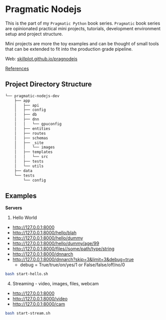 # Pragmatic Nodejs

This is the part of my `Pragmatic Python` book series. `Pragmatic` book series are opinionated practical mini projects, tutorials, development environment setup and project structure.

Mini projects are more the toy examples and can be thought of small tools that can be extended to fit into the production grade pipeline.

Web: [skillplot.github.io/pragnodejs](https://skillplot.github.io/pragnodejs/)

[References](REFERENCES.md)


## Project Directory Structure

```bash
└── pragmatic-nodejs-dev
    ├── app
    │   ├── api
    │   ├── config
    │   ├── db
    │   ├── dnn
    │   │   └── gpuconfig
    │   ├── entities
    │   ├── routes
    │   ├── schemas
    │   ├── _site
    │   │   └── images
    │   ├── templates
    │   │   └── src
    │   ├── tests
    │   └── utils
    ├── data
    └── tests
        └── config
```

## Examples


**Servers**

1. Hello World
  * http://127.0.0.1:8000
  * http://127.0.0.1:8000/hello/blah
  * http://127.0.0.1:8000/hello/dummy
  * http://127.0.0.1:8000/hello/dummy/age/99
  * http://127.0.0.1:8000/files//some/path/type/string
  * http://127.0.0.1:8000/dnnarch
  * http://127.0.0.1:8000/dnnarch?skip=3&limit=3&debug=true
    * debug = True/true/on/yes/1 or False/false/off/no/0
  ```bash
  bash start-hello.sh
  ```
4. Streaming - video, images, files, webcam
  * http://127.0.0.1:8000
  * http://127.0.0.1:8000/video
  * http://127.0.0.1:8000/cam
  ```bash
  bash start-stream.sh
  ```
